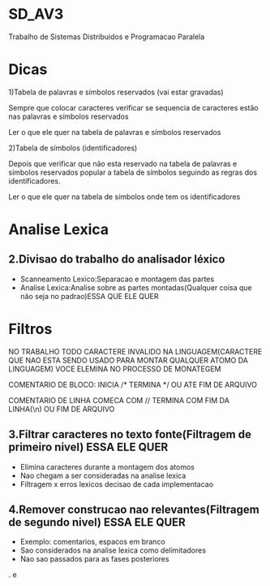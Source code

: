# SD_AV3
Trabalho de Sistemas Distribuidos e Programacao Paralela

# Dicas
1)Tabela de palavras e símbolos reservados (vai estar gravadas)

Sempre que colocar caracteres verificar se sequencia de caracteres estão nas palavras e símbolos reservados

Ler o que ele quer na tabela de palavras e símbolos reservados

2)Tabela de símbolos (identificadores)

Depois que verificar que não esta reservado na tabela de palavras e símbolos reservados popular a tabela de símbolos seguindo as regras dos identificadores.

Ler o que ele quer na tabela de símbolos onde tem os identificadores


# Analise Lexica

## 2.Divisao do trabalho do analisador léxico
- Scanneamento Lexico:Separacao e montagem das partes
- Analise Lexica:Analise sobre as partes montadas(Qualquer coisa que não seja no padrao)ESSA QUE ELE QUER
# Filtros

NO TRABALHO TODO CARACTERE INVALIDO NA LINGUAGEM(CARACTERE QUE NAO ESTA SENDO USADO PARA MONTAR QUALQUER ATOMO DA LINGUAGEM) VOCE ELEMINA NO PROCESSO DE MONATEGEM

COMENTARIO DE BLOCO:
INICIA /*
TERMINA */ OU ATE FIM DE ARQUIVO

COMENTARIO DE LINHA
COMECA COM //
TERMINA COM FIM DA LINHA(\n) OU FIM DE ARQUIVO

## 3.Filtrar caracteres no texto fonte(Filtragem de primeiro nivel) ESSA ELE QUER
- Elimina caracteres durante a montagem dos atomos
- Nao chegam a ser consideradas na analise lexica
- Filtragem x erros lexicos decisao de cada implementacao
  
## 4.Remover construcao nao relevantes(Filtragem de segundo nivel) ESSA ELE QUER
- Exemplo: comentarios, espacos em branco
- Sao considerados na analise lexica como delimitadores
- Nao sao passados para as fases posteriores

. e
